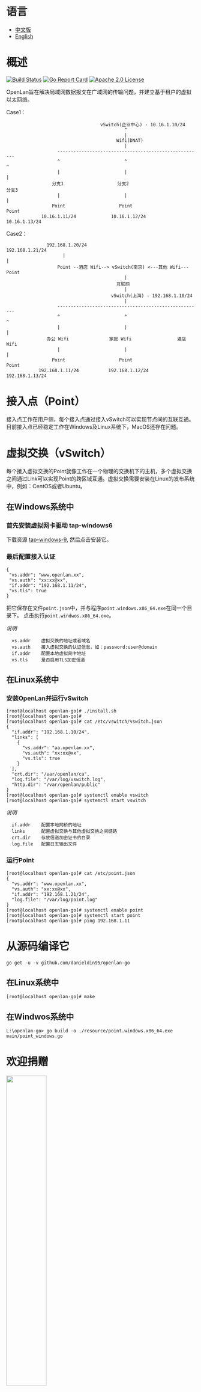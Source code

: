 # 语言
* [中文版](./README.md)
* [English](./README_EN.md)

# 概述 
[![Build Status](https://travis-ci.org/danieldin95/openlan-go.svg?branch=master)](https://travis-ci.org/danieldin95/openlan-go)
[![Go Report Card](https://goreportcard.com/badge/github.com/danieldin95/openlan-go)](https://goreportcard.com/report/lightstar-dev/openlan-go)
[![Apache 2.0 License](https://img.shields.io/badge/License-Apache%202.0-blue.svg)](LICENSE)

OpenLan旨在解决局域网数据报文在广域网的传输问题，并建立基于租户的虚拟以太网络。

Case1：

                                       vSwitch(企业中心) - 10.16.1.10/24
                                                ^
                                                |
                                             Wifi(DNAT)
                                                |
                       ------------------------------------------------------
                       ^                        ^                           ^
                       |                        |                           |
                     分支1                    分支2                        分支3     
                       |                        |                           |
                     Point                    Point                       Point
                 10.16.1.11/24             10.16.1.12/24                10.16.1.13/24
                 

Case2：

                   192.168.1.20/24                                 192.168.1.21/24
                         |                                                 |
                       Point --酒店 Wifi--> vSwitch(南京) <---其他 Wifi--- Point
                                                |
                                             互联网
                                                |
                                           vSwitch(上海) - 192.168.1.10/24
                                                |
                       ------------------------------------------------------
                       ^                        ^                           ^
                       |                        |                           |
                   办公 Wifi               家庭 Wifi                 酒店 Wifi     
                       |                        |                           |
                     Point                    Point                       Point
                192.168.1.11/24           192.168.1.12/24             192.168.1.13/24

 
# 接入点（Point）
接入点工作在用户侧，每个接入点通过接入vSwitch可以实现节点间的互联互通。目前接入点已经稳定工作在Windows及Linux系统下，MacOS还存在问题。 

# 虚拟交换（vSwitch）
每个接入虚拟交换的Point就像工作在一个物理的交换机下的主机，多个虚拟交换之间通过Link可以实现Point的跨区域互通。虚拟交换需要安装在Linux的发布系统中，例如：CentOS或者Ubuntu。

## 在Windows系统中
### 首先安装虚拟网卡驱动 tap-windows6

下载资源 [tap-windows-9](https://github.com/danieldin95/openlan-go/releases/download/tap-windows-9/tap-windows-9.21.2.exe), 然后点击安装它。

### 最后配置接入认证

    {
     "vs.addr": "www.openlan.xx",
     "vs.auth": "xx:xx@xx",
     "if.addr": "192.168.1.11/24",
     "vs.tls": true
    }
   
 把它保存在文件`point.json`中，并与程序`point.windows.x86_64.exe`在同一个目录下。 点击执行`point.windwos.x86_64.exe`。

 *说明*
 
      vs.addr    虚拟交换的地址或者域名
      vs.auth    接入虚拟交换的认证信息，如：password:user@domain
      if.addr    配置本地虚拟网卡地址
      vs.tls     是否启用TLS加密信道


## 在Linux系统中
### 安装OpenLan并运行vSwitch

    [root@localhost openlan-go]# ./install.sh
    [root@localhost openlan-go]# 
    [root@localhost openlan-go]# cat /etc/vswitch/vswitch.json
    {
      "if.addr": "192.168.1.10/24",
      "links": [
        {
          "vs.addr": "aa.openlan.xx",
          "vs.auth": "xx:xx@xx",
          "vs.tls": true
        }
      ],
      "crt.dir": "/var/openlan/ca",
      "log.file": "/var/log/vswitch.log",
      "http.dir": "/var/openlan/public"
    }
    [root@localhost openlan-go]# systemctl enable vswitch
    [root@localhost openlan-go]# systemctl start vswitch

 *说明*
 
      if.addr    配置本地网桥的地址
      links      配置虚拟交换与其他虚拟交换之间链路
      crt.dir    存放信道加密证书的目录
      log.file   配置日志输出文件

### 运行Point

    [root@localhost openlan-go]# cat /etc/point.json
    {
      "vs.addr": "www.openlan.xx",
      "vs.auth": "xx:xx@xx",
      "if.addr": "192.168.1.21/24",
      "log.file": "/var/log/point.log"
    }
    [root@localhost openlan-go]# systemctl enable point
    [root@localhost openlan-go]# systemctl start point
    [root@localhost openlan-go]# ping 192.168.1.11
    

# 从源码编译它

    go get -u -v github.com/danieldin95/openlan-go  

## 在Linux系统中

    [root@localhost openlan-go]# make

## 在Windwos系统中
    
    L:\openlan-go> go build -o ./resource/point.windows.x86_64.exe main/point_windows.go

# 欢迎捐赠

<img src="https://raw.githubusercontent.com/danieldin95/openlan-go/master/resource/donation.jpg" width="46%">

欢迎使用支付宝手扫描上面的二维码，对该项目进行捐赠。捐赠款项将用于持续优化OpenLAN以及完善文档。
